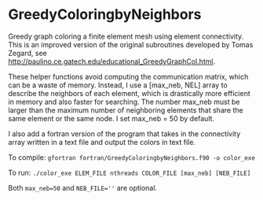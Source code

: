 # GreedyColoringbyNeighbors
Greedy graph coloring a finite element mesh using element connectivity. This is an improved version of the original subroutines developed by Tomas Zegard, see http://paulino.ce.gatech.edu/educational_GreedyGraphCol.html.

These helper functions avoid computing the communication matrix, which can be a waste of memory. Instead, I use a [max_neb, NEL] array to describe the neighbors of each element, which is drastically more efficient in memory and also faster for searching. The number max_neb must be larger than the maximum number of neighboring elements that share the same element or the same node. I set max_neb = 50 by default.

I also add a fortran version of the program that takes in the connectivity array written in a text file and output the colors in text file. 

To compile:
`gfortran fortran/GreedyColoringbyNeighbors.f90 -o color_exe`

To run:
`./color_exe ELEM_FILE nthreads COLOR_FILE [max_neb] [NEB_FILE]`

Both `max_neb=50` and `NEB_FILE=''` are optional. 
